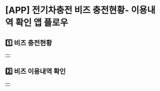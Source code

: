 # [APP] 전기차충전 비즈 충전현황- 이용내역 확인 앱 플로우

**1️⃣ 비즈 충전현황**
---------------

|  |
| --- |
|  |

**2️⃣ 비즈 이용내역 확인**
------------------

|  |
| --- |
|  |